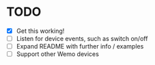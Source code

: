 # TODO

- [x] Get this working!
- [ ] Listen for device events, such as switch on/off
- [ ] Expand README with further info / examples
- [ ] Support other Wemo devices
